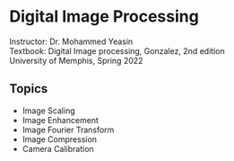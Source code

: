 # Digital Image Processing

Instructor: Dr. Mohammed Yeasin <br>
Textbook: Digital Image processing, Gonzalez, 2nd edition <br>
University of Memphis, Spring 2022 <br>

## Topics

- Image Scaling
- Image Enhancement
- Image Fourier Transform
- Image Compression
- Camera Calibration



